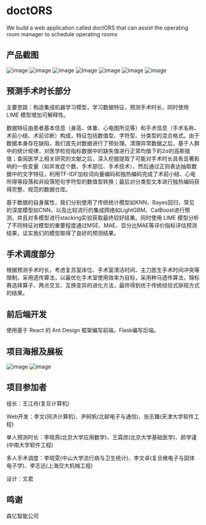 # doctORS
We build a web application called doctORS that can assist the operating room manager to schedule operating rooms


## 产品截图
![image](https://github.com/jiangzhouwang/Deecamp2019_Team43/blob/master/IMG/%E9%A6%96%E9%A1%B51.png)
![image](https://github.com/jiangzhouwang/Deecamp2019_Team43/blob/master/IMG/%E9%A6%96%E9%A1%B53.png)
![image](https://github.com/jiangzhouwang/Deecamp2019_Team43/blob/master/IMG/%E7%97%85%E4%BA%BA%E9%A1%B52.png)
![image](https://github.com/jiangzhouwang/Deecamp2019_Team43/blob/master/IMG/%E8%B0%83%E5%BA%A6%E9%A1%B51.png)
![image](https://github.com/jiangzhouwang/Deecamp2019_Team43/blob/master/IMG/%E8%B0%83%E5%BA%A6%E9%A1%B52.png)
![image](https://github.com/jiangzhouwang/Deecamp2019_Team43/blob/master/IMG/%E8%B0%83%E5%BA%A6%E9%A1%B53.png)
![image](https://github.com/jiangzhouwang/Deecamp2019_Team43/blob/master/IMG/%E8%B0%83%E5%BA%A6%E9%A1%B54.png)


## 预测手术时长部分

主要思路：构造集成机器学习模型，学习数据特征，预测手术时长，同时使用 LIME 模型增加可解释性。

数据特征由患者基本信息（身高、体重、心电图所见等）和手术信息（手术名称、术前小结、术前诊断）构成，特征包括数值型、字符型、分类型的混合格式。由于数据本身存在缺陷，我们首先对数据进行了预处理。清理异常数据之后，基于人群中的统计规律，对医学检验指标数据中的缺失值进行正常均值下的2σ的高斯插值；查阅医学上相关研究的文献之后，深入挖掘提取了可能对手术时长具有显著影响的一些变量（如并发症个数、手术部位、手术技术），然后通过正则表达抽取数据中的文字特征，利用TF-IDF加权词向量编码和独热编码完成了术前小结、心电所得等段落和非段落短句字符型的数值型转换；最后对分类型文本进行独热编码获得完整、规范的数据仓库。
 
基于数据的自身属性，我们分别使用了传统统计模型如KNN、Bayes回归，常见的深度模型如CNN，以及比较流行的集成网络如LightGBM、CatBoost进行预测，并且对多模型进行stacking实验获取最终较好结果。同时使用 LIME 模型分析了不同特征对模型的重要程度通过MSE、MAE、百分比MAE等评价指标评估预测结果，证实我们的模型取得了良好的预测结果。


## 手术调度部分

根据预测手术时长，考虑复苏室床位、手术室清洁时间、主刀医生手术时间冲突等限制，采用遗传算法，以最优化手术室使用效率为目标，采用种马遗传算法，锦标赛选择算子、两点交叉、互换变异的进化方法，最终得到优于传统经验式排班方式的结果。


## 前后端开发

使用基于 React 的 Ant Design 框架编写前端，Flask编写后端。


## 项目海报及展板
![image](https://github.com/jiangzhouwang/Deecamp2019_Team43/blob/master/poster/43AI%20%E5%8D%8E%E4%BD%97.jpeg)
![image](https://github.com/jiangzhouwang/Deecamp2019_Team43/blob/master/poster/%E5%B1%95%E6%9D%BF%E6%B5%B7%E6%8A%A5.png)


## 项目参加者
组长：王江舟(复旦计算机)

Web开发：李文(同济计算机)、尹舸帆(北邮电子与通信)、张志臻(天津大学软件工程)

单人预测时长：李晓燕(北京大学应用数学)、王霖庶(北京大学基础医学)、颜学谨(中南大学软件工程)

多人手术调度：李晓雯(中山大学流行病与卫生统计)、李文卓(复旦微电子与固体电子学)、李志远(上海交大机械工程)

设计：文君

## 鸣谢
森亿智能公司
